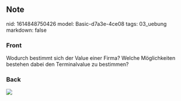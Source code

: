 ## Note
nid: 1614848750426
model: Basic-d7a3e-4ce08
tags: 03_uebung
markdown: false

### Front
Wodurch bestimmt sich der Value einer Firma? Welche Möglichkeiten bestehen dabei den Terminalvalue zu bestimmen?

### Back
<img src="paste-293ed245d737ba0160aa9601a19cadd2d16b8164.jpg">
